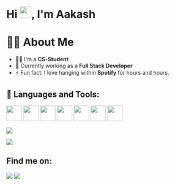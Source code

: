 


# Hi <img src="https://raw.githubusercontent.com/MartinHeinz/MartinHeinz/master/wave.gif" width="30px">, I'm Aakash


# 🙋‍♂️ About Me
- 👨‍💻 I'm a **CS-Student**
- 🌱 Currently working as a **Full Stack Developer**
- ⚡ Fun fact: I love hanging within **Spotify** for hours and hours.

## 🚀 Languages and Tools:
[<img src="https://img.icons8.com/color/48/000000/javascript.png" width="40" height="40" />](https://developer.mozilla.org/en-US/docs/Web/JavaScript)
[<img src="https://img.icons8.com/color/48/000000/typescript.png" width="40" height="40" />](https://www.typescriptlang.org/)
[<img src="https://img.icons8.com/color/48/000000/vue-js.png" width="40" height="40" />](https://vuejs.org/)
[<img src="https://nuxt.com/assets/design-kit/icon-green.svg" width="40" height="40" />](https://nuxtjs.org/)
[<img src="https://img.icons8.com/color/48/000000/react-native.png" width="40" height="40" />](https://reactjs.org/)
[<img src="https://img.icons8.com/color/48/000000/nodejs.png" width="40" height="40" />](https://nodejs.org/)
[<img src="https://img.icons8.com/color/48/000000/django.png" width="40" height="40" />](https://www.djangoproject.com/)

![](https://github-readme-stats.vercel.app/api/top-langs/?username=cole15sky&theme=dark&hide_border=false&include_all_commits=true&count_private=false&layout=compact)



[![](https://visitcount.itsvg.in/api?id=cole15sky&icon=0&color=0)](https://visitcount.itsvg.in)





## Find me on:
[<img src="https://img.icons8.com/fluent/48/000000/twitter.png" />](https://x.com/adoresky___)
[<img src="https://img.icons8.com/fluent/48/000000/linkedin.png" />](https://www.linkedin.com/in/aakash-dawadi165/)


